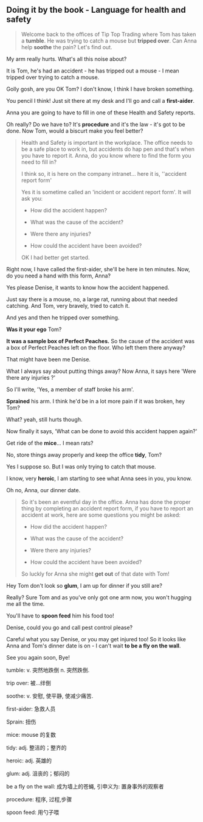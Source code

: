 ## Doing it by the book - Language for health and safety

> Welcome back to the offices of Tip Top Trading where Tom has taken a **tumble**. He was trying to catch a mouse but **tripped over**. Can Anna help **soothe** the pain? Let's find out.

My arm really hurts. What's all this noise about? 

It is Tom, he's had an accident - he has tripped out a mouse - I mean tripped over trying to catch a mouse.

Golly gosh, are you OK Tom? I don't know, I think I have broken something. 

You pencil I think! Just sit there at my desk and I'll go and call a **first-aider**. 

Anna you are going to have to fill in one of these Health and Safety reports. 

Oh really? Do we have to? It's **procedure** and it's the law - it's got to be done. Now Tom, would a biscurt make you feel better? 

> Health and Safety is important in the workplace. The office needs to be a safe place to work in, but accidents do hap pen and that's when you have to report it. Anna, do you know where to find the form you need to fill in?
> 
> I think so, it is here on the company intranet... here it is, ''accident report form'
> 
> Yes it is sometime called an 'incident or accident report form'. It will ask you:
> 
> * How did the accident happen?
> 
> * What was the cause of the accident?
> 
> * Were there any injuries?
> 
> * How could the accident have been avoided?
> 
> OK I had better get started.

Right now, I have called the first-aider, she'll be here in ten minutes. Now, do you need a hand with this form, Anna?

Yes please Denise, it wants to know how the accident happened.

Just say there is a mouse, no, a large rat, running about that needed catching. And Tom, very bravely, tried to catch it. 

And yes and then he tripped over something. 

**Was it your ego** Tom?

**It was a sample box of Perfect Peaches.** So the cause of the accident was a box of Perfect Peaches left on the floor. Who left them there anyway?

That might have been me Denise.

What I always say about putting things away? Now Anna, it says here 'Were there any injuries ?'

So I'll write, 'Yes, a member of staff broke his arm'.

**Sprained** his arm. I think he'd be in a lot more pain if it was broken, hey Tom?

What? yeah, still hurts though. 

Now finally it says, 'What can be done to avoid this accident happen again?'

Get ride of the **mice**... I mean rats?

No, store things away properly and keep the office **tidy**, Tom?

Yes I suppose so. But I was only trying to catch that mouse.

I know, very **heroic**, I am starting to see what Anna sees in you, you know.

Oh no, Anna, our dinner date. 

> So it's been an eventful day in the office. Anna has done the proper thing by completing an accident report form, if you have to report an accident at work, here are some questions you might be asked:
> 
> * How did the accident happen?
> 
> * What was the cause of the accident?
> 
> * Were there any injuries?
> 
> * How could the accident have been avoided? 
> 
> So luckly for Anna she might **get out** of that date with Tom! 

Hey Tom don't look so **glum**, I am up for dinner if you still are? 

Really? Sure Tom and as you've only got one arm now, you won't hugging me all the time. 

You'll have to **spoon feed** him his food too! 

Denise, could you go and call pest control please? 

Careful what you say Denise, or you may get injured too! So it looks like Anna and Tom's dinner date is on - I can't wait **to be a fly on the wall**. 

See you again soon, Bye!



tumble: v. 突然地跌倒 n. 突然跌倒.

trip over: 被…绊倒

soothe: v. 安慰, 使平静, 使减少痛苦.

first-aider: 急救人员 

Sprain: 扭伤

mice: mouse 的复数 

tidy: adj. 整洁的；整齐的

heroic: adj. 英雄的

glum: adj. 沮丧的；郁闷的

be a fly on the wall: 成为墙上的苍蝇, 引申义为: 置身事外的观察者

procedure: 程序, 过程,步骤

spoon feed: 用勺子喂
